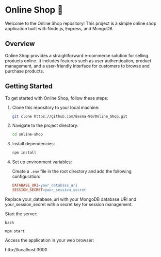 # Online Shop 🛒

Welcome to the Online Shop repository! This project is a simple online shop application built with Node.js, Express, and MongoDB.

## Overview

Online Shop provides a straightforward e-commerce solution for selling products online. It includes features such as user authentication, product management, and a user-friendly interface for customers to browse and purchase products.

## Getting Started

To get started with Online Shop, follow these steps:

1. Clone this repository to your local machine:

    ```bash
    git clone https://github.com/Basma-90/Online_Shop.git
    ```

2. Navigate to the project directory:

    ```bash
    cd online-shop
    ```

3. Install dependencies:

    ```bash
    npm install
    ```

4. Set up environment variables:

   Create a `.env` file in the root directory and add the following configuration:

   ```makefile
   DATABASE_URI=your_database_uri
   SESSION_SECRET=your_session_secret
Replace your_database_uri with your MongoDB database URI and your_session_secret with a secret key for session management.

  Start the server:

    bash

    npm start

Access the application in your web browser:

http://localhost:3000
